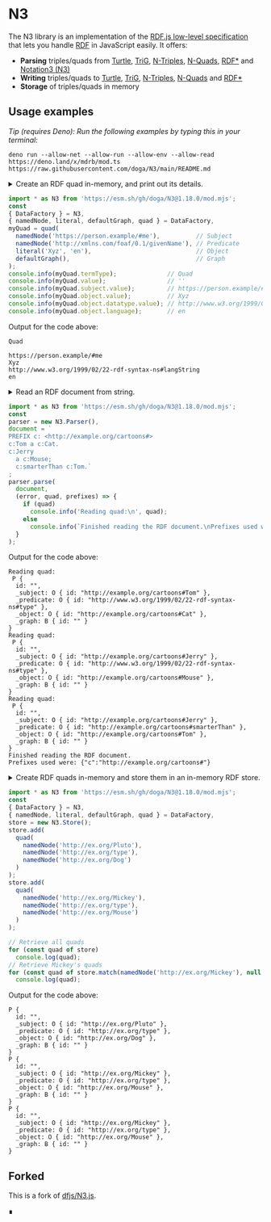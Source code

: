 # N3

The N3 library is an implementation of the [RDF.js low-level specification](http://rdf.js.org/) that lets you handle [RDF](https://www.w3.org/TR/rdf-primer/) in JavaScript easily.
It offers:

- **Parsing** triples/quads from
  [Turtle](https://www.w3.org/TR/turtle/),
  [TriG](https://www.w3.org/TR/trig/),
  [N-Triples](https://www.w3.org/TR/n-triples/),
  [N-Quads](https://www.w3.org/TR/n-quads/),
  [RDF*](https://blog.liu.se/olafhartig/2019/01/10/position-statement-rdf-star-and-sparql-star/)
  and [Notation3 (N3)](https://www.w3.org/TeamSubmission/n3/)
- **Writing** triples/quads to
  [Turtle](https://www.w3.org/TR/turtle/),
  [TriG](https://www.w3.org/TR/trig/),
  [N-Triples](https://www.w3.org/TR/n-triples/),
  [N-Quads](https://www.w3.org/TR/n-quads/)
  and [RDF*](https://blog.liu.se/olafhartig/2019/01/10/position-statement-rdf-star-and-sparql-star/)
- **Storage** of triples/quads in memory

## Usage examples

_Tip (requires Deno): Run the following examples by typing this in your terminal:_

```shell
deno run --allow-net --allow-run --allow-env --allow-read https://deno.land/x/mdrb/mod.ts https://raw.githubusercontent.com/doga/N3/main/README.md
```

<details data-mdrb>
<summary>Create an RDF quad in-memory, and print out its details.</summary>

<pre>
description = '''
Running this example is safe, it will not read or write anything to your filesystem.
'''
</pre>
</details>

```javascript
import * as N3 from 'https://esm.sh/gh/doga/N3@1.18.0/mod.mjs';
const
{ DataFactory } = N3,
{ namedNode, literal, defaultGraph, quad } = DataFactory,
myQuad = quad(
  namedNode('https://person.example/#me'),          // Subject
  namedNode('http://xmlns.com/foaf/0.1/givenName'), // Predicate
  literal('Xyz', 'en'),                             // Object
  defaultGraph(),                                   // Graph
);
console.info(myQuad.termType);              // Quad
console.info(myQuad.value);                 // ''
console.info(myQuad.subject.value);         // https://person.example/#me
console.info(myQuad.object.value);          // Xyz
console.info(myQuad.object.datatype.value); // http://www.w3.org/1999/02/22-rdf-syntax-ns#langString
console.info(myQuad.object.language);       // en
```

Output for the code above:

```text
Quad

https://person.example/#me
Xyz
http://www.w3.org/1999/02/22-rdf-syntax-ns#langString
en
```

<details data-mdrb>
<summary>Read an RDF document from string.</summary>

<pre>
description = '''
Running this example is safe, it will not read or write anything to your filesystem.
'''
</pre>
</details>

```javascript
import * as N3 from 'https://esm.sh/gh/doga/N3@1.18.0/mod.mjs';
const 
parser = new N3.Parser(),
document = `
PREFIX c: <http://example.org/cartoons#>
c:Tom a c:Cat.
c:Jerry 
  a c:Mouse;
  c:smarterThan c:Tom.`
;
parser.parse(
  document,
  (error, quad, prefixes) => {
    if (quad)
      console.info('Reading quad:\n', quad);
    else
      console.info(`Finished reading the RDF document.\nPrefixes used were: ${JSON.stringify(prefixes)}`);
  }
);
```

Output for the code above:

```text
Reading quad:
 P {
  id: "",
  _subject: O { id: "http://example.org/cartoons#Tom" },
  _predicate: O { id: "http://www.w3.org/1999/02/22-rdf-syntax-ns#type" },
  _object: O { id: "http://example.org/cartoons#Cat" },
  _graph: B { id: "" }
}
Reading quad:
 P {
  id: "",
  _subject: O { id: "http://example.org/cartoons#Jerry" },
  _predicate: O { id: "http://www.w3.org/1999/02/22-rdf-syntax-ns#type" },
  _object: O { id: "http://example.org/cartoons#Mouse" },
  _graph: B { id: "" }
}
Reading quad:
 P {
  id: "",
  _subject: O { id: "http://example.org/cartoons#Jerry" },
  _predicate: O { id: "http://example.org/cartoons#smarterThan" },
  _object: O { id: "http://example.org/cartoons#Tom" },
  _graph: B { id: "" }
}
Finished reading the RDF document.
Prefixes used were: {"c":"http://example.org/cartoons#"}
```

<details data-mdrb>
<summary>Create RDF quads in-memory and store them in an in-memory RDF store.</summary>

<pre>
description = '''
Running this example is safe, it will not read or write anything to your filesystem.
'''
</pre>
</details>

```javascript
import * as N3 from 'https://esm.sh/gh/doga/N3@1.18.0/mod.mjs';
const 
{ DataFactory } = N3,
{ namedNode, literal, defaultGraph, quad } = DataFactory,
store = new N3.Store();
store.add(
  quad(
    namedNode('http://ex.org/Pluto'),
    namedNode('http://ex.org/type'),
    namedNode('http://ex.org/Dog')
  )
);
store.add(
  quad(
    namedNode('http://ex.org/Mickey'),
    namedNode('http://ex.org/type'),
    namedNode('http://ex.org/Mouse')
  )
);

// Retrieve all quads
for (const quad of store)
  console.log(quad);
// Retrieve Mickey's quads
for (const quad of store.match(namedNode('http://ex.org/Mickey'), null, null))
  console.log(quad);
```

Output for the code above:

```text
P {
  id: "",
  _subject: O { id: "http://ex.org/Pluto" },
  _predicate: O { id: "http://ex.org/type" },
  _object: O { id: "http://ex.org/Dog" },
  _graph: B { id: "" }
}
P {
  id: "",
  _subject: O { id: "http://ex.org/Mickey" },
  _predicate: O { id: "http://ex.org/type" },
  _object: O { id: "http://ex.org/Mouse" },
  _graph: B { id: "" }
}
P {
  id: "",
  _subject: O { id: "http://ex.org/Mickey" },
  _predicate: O { id: "http://ex.org/type" },
  _object: O { id: "http://ex.org/Mouse" },
  _graph: B { id: "" }
}
```

## Forked

This is a fork of [dfjs/N3.js](https://github.com/rdfjs/N3.js).

∎
